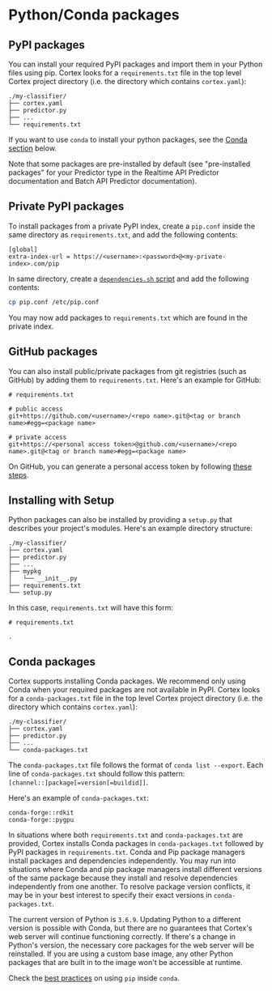 # Python/Conda packages

## PyPI packages

You can install your required PyPI packages and import them in your Python files using pip. Cortex looks for a `requirements.txt` file in the top level Cortex project directory (i.e. the directory which contains `cortex.yaml`):

```text
./my-classifier/
├── cortex.yaml
├── predictor.py
├── ...
└── requirements.txt
```

If you want to use `conda` to install your python packages, see the [Conda section](#conda-packages) below.

Note that some packages are pre-installed by default (see "pre-installed packages" for your Predictor type in the Realtime API Predictor documentation and Batch API Predictor documentation).

## Private PyPI packages

To install packages from a private PyPI index, create a `pip.conf` inside the same directory as `requirements.txt`, and add the following contents:

```text
[global]
extra-index-url = https://<username>:<password>@<my-private-index>.com/pip
```

In same directory, create a [`dependencies.sh` script](system-packages.md#bash-script) and add the following contents:

```bash
cp pip.conf /etc/pip.conf
```

You may now add packages to `requirements.txt` which are found in the private index.

## GitHub packages

You can also install public/private packages from git registries (such as GitHub) by adding them to `requirements.txt`. Here's an example for GitHub:

```text
# requirements.txt

# public access
git+https://github.com/<username>/<repo name>.git@<tag or branch name>#egg=<package name>

# private access
git+https://<personal access token>@github.com/<username>/<repo name>.git@<tag or branch name>#egg=<package name>
```

On GitHub, you can generate a personal access token by following [these steps](https://help.github.com/en/github/authenticating-to-github/creating-a-personal-access-token-for-the-command-line).

## Installing with Setup

Python packages can also be installed by providing a `setup.py` that describes your project's modules. Here's an example directory structure:

```text
./my-classifier/
├── cortex.yaml
├── predictor.py
├── ...
├── mypkg
│   └── __init__.py
├── requirements.txt
└── setup.py
```

In this case, `requirements.txt` will have this form:
```text
# requirements.txt

.
```

## Conda packages

Cortex supports installing Conda packages. We recommend only using Conda when your required packages are not available in PyPI. Cortex looks for a `conda-packages.txt` file in the top level Cortex project directory (i.e. the directory which contains `cortex.yaml`):

```text
./my-classifier/
├── cortex.yaml
├── predictor.py
├── ...
└── conda-packages.txt
```

The `conda-packages.txt` file follows the format of `conda list --export`. Each line of `conda-packages.txt` should follow this pattern: `[channel::]package[=version[=buildid]]`.

Here's an example of `conda-packages.txt`:
```text
conda-forge::rdkit
conda-forge::pygpu
```

In situations where both `requirements.txt` and `conda-packages.txt` are provided, Cortex installs Conda packages in `conda-packages.txt` followed by PyPI packages in `requirements.txt`. Conda and Pip package managers install packages and dependencies independently. You may run into situations where Conda and pip package managers install different versions of the same package because they install and resolve dependencies independently from one another. To resolve package version conflicts, it may be in your best interest to specify their exact versions in `conda-packages.txt`.

The current version of Python is `3.6.9`. Updating Python to a different version is possible with Conda, but there are no guarantees that Cortex's web server will continue functioning correctly. If there's a change in Python's version, the necessary core packages for the web server will be reinstalled. If you are using a custom base image, any other Python packages that are built in to the image won't be accessible at runtime.

Check the [best practices](https://www.anaconda.com/using-pip-in-a-conda-environment/) on using `pip` inside `conda`.

